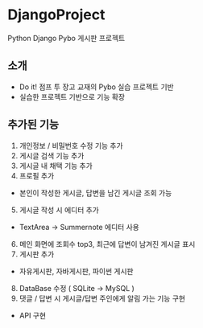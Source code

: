 # DjangoProject

Python Django Pybo 게시판 프로젝트

## 소개

- Do it! 점프 투 장고 교재의 Pybo 실습 프로젝트 기반
- 실습한 프로젝트 기반으로 기능 확장

## 추가된 기능

1. 개인정보 / 비밀번호 수정 기능 추가
2. 게시글 검색 기능 추가
3. 게시글 내 채택 기능 추가
4. 프로필 추가
  - 본인이 작성한 게시글, 답변을 남긴 게시글 조회 가능
5. 게시글 작성 시 에디터 추가
  - TextArea -> Summernote 에디터 사용
6. 메인 화면에 조회수 top3, 최근에 답변이 남겨진 게시글 표시 
7. 게시판 추가 
  - 자유게시판, 자바게시판, 파이썬 게시판
8. DataBase 수정 ( SQLite -> MySQL )
9. 댓글 / 답변 시 게시글/답변 주인에게 알림 가는 기능 구현
  - API 구현
